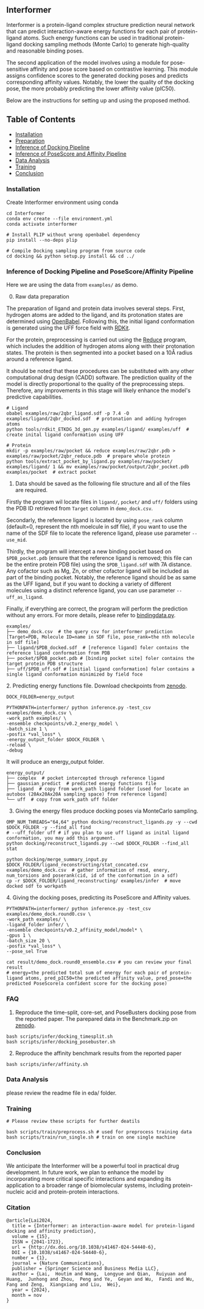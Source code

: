 Interformer
--------------------
Interformer is a protein-ligand complex structure prediction neural network that can predict interaction-aware energy functions for each pair of protein-ligand atoms. Such energy functions can be used in traditional protein-ligand docking sampling methods (Monte Carlo) to generate high-quality and reasonable binding poses.

The second application of the model involves using a module for pose-sensitive affinity and pose score based on contrastive learning. 
This  module assigns confidence scores to the generated docking poses and predicts corresponding affinity values. Notably, the lower the quality of the docking pose, the more probably predicting the lower affinity value (pIC50).

Below are the instructions for setting up and using the proposed method.

## Table of Contents

- [Installation](#set-up)
- [Preparation](#prepare)
- [Inference of Docking Pipeline](#docking)
- [Inference of PoseScore and Affinity Pipeline](#affinity)
- [Data Analysis](#Data-Analysis)
- [Training](#training)
- [Conclusion](#conclusion)

<a id="set-up"></a>

### Installation

Create Interformer environment using conda

```
cd Interformer
conda env create --file environment.yml
conda activate interformer

# Install PLIP without wrong openbabel dependency
pip install --no-deps plip

# Compile Docking sampling program from source code
cd docking && python setup.py install && cd ../
```


### Inference of Docking Pipeline and PoseScore/Affinity Pipeline
<a id="prepare"></a>
Here we are using the data from `examples/` as demo.

0. Raw data preparation

The preparation of ligand and protein data involves several steps. First, hydrogen atoms are added to the ligand, and its protonation states are determined using [OpenBabel](https://github.com/openbabel/openbabel). Following this, the initial ligand conformation is generated using the UFF force field with [RDKit](https://github.com/rdkit/rdkit).

For the protein, preprocessing is carried out using the [Reduce](https://github.com/rlabduke/reduce) program, which includes the addition of hydrogen atoms along with their protonation states. The protein is then segmented into a pocket based on a 10Å radius around a reference ligand.

It should be noted that these procedures can be substituted with any other computational drug design (CADD) software. The prediction quality of the model is directly proportional to the quality of the preprocessing steps. Therefore, any improvements in this stage will likely enhance the model's predictive capabilities.

```
# Ligand
obabel examples/raw/2qbr_ligand.sdf -p 7.4 -O examples/ligand/2qbr_docked.sdf  # protonation and adding hydrogen atoms
python tools/rdkit_ETKDG_3d_gen.py examples/ligand/ examples/uff  # create inital ligand conformation using UFF

# Protein
mkdir -p examples/raw/pocket && reduce examples/raw/2qbr.pdb > examples/raw/pocket/2qbr_reduce.pdb  # prepare whole protein
python tools/extract_pocket_by_ligand.py examples/raw/pocket/ examples/ligand/ 1 && mv examples/raw/pocket/output/2qbr_pocket.pdb examples/pocket  # extract pocket 
```

1. Data should be saved as the following file structure and all of the files are required.

Firstly the program wil locate files in `ligand/`, `pocket/` and `uff/` folders using the PDB ID retrieved from `Target` column in `demo_dock.csv`.

Secondarly, the reference ligand is located by using `pose_rank` column (default=0, represent the nth moelcule in sdf file), if you want to use the name of the SDF file to locate the reference ligand, please use parameter `--use_mid`.

Thirdly, the program will intercept a new binding pocket based on `$PDB_pocket.pdb` (ensure that the reference ligand is removed; this file can be the entire protein PDB file) using the `$PDB_ligand.sdf` with 7A distance. Any cofactor such as Mg, Zn, or other cofactor ligand will be included as part of the binding pocket. Notably, the reference ligand should be as same as the UFF ligand, but if you want to docking a variety of different molecules using a distinct reference ligand, you can use parameter `--uff_as_ligand`.

Finally, if everything are correct, the program will perform the prediction without any errors. For more details, please refer to [bindingdata.py](https://github.com/tencent-ailab/Interformer/blob/master/interformer/data/dataset/bindingdata.py).
```
examples/
├── demo_dock.csv  # the query csv for interformer prediction [Target=PDB, Molecule ID=name in SDF file, pose_rank=the nth molecule in sdf file]
├── ligand/$PDB_docked.sdf  # [reference ligand] foler contains the reference ligand conformation from PDB
├── pocket/$PDB_pocket.pdb # [binding pocket site] foler contains the target protein PDB structure 
├── uff/$PDB_uff.sdf # [initial ligand conformation] foler contains a single ligand conformation minimized by field foce
```
<a id="docking"></a>
2. Predicting energy functions file. Download checkpoints from [zenodo](https://zenodo.org/doi/10.5281/zenodo.10828798).

```
DOCK_FOLDER=energy_output

PYTHONPATH=interformer/ python inference.py -test_csv examples/demo_dock.csv \
-work_path examples/ \
-ensemble checkpoints/v0.2_energy_model \
-batch_size 1 \
-posfix *val_loss* \
-energy_output_folder $DOCK_FOLDER \
-reload \
-debug
```

It will produce an energy_output folder.

```
energy_output/
├── complex  # pocket intercepted through reference ligand
├── gaussian_predict  # predicted energy functions file
├── ligand  # copy from work_path ligand folder [used for locate an autobox (20Ax20Ax20A sampling space) from reference ligand]
└── uff  # copy from work_path uff folder
```

3. Giving the energy files produce docking poses via MonteCarlo sampling.

```
OMP_NUM_THREADS="64,64" python docking/reconstruct_ligands.py -y --cwd $DOCK_FOLDER -y --find_all find
# --uff_folder uff # if you plan to use uff ligand as inital ligand conformation, you may add this argument.
python docking/reconstruct_ligands.py --cwd $DOCK_FOLDER --find_all stat

python docking/merge_summary_input.py $DOCK_FOLDER/ligand_reconstructing/stat_concated.csv examples/demo_dock.csv  # gather information of rmsd, enery, num_torsions and poserank(cid, id of the conformation in a sdf)
cp -r $DOCK_FOLDER/ligand_reconstructing/ examples/infer  # move docked sdf to workpath
```
<a id="affinity"></a>
4. Giving the docking poses, predicting its PoseScore and Affinity values.

```
PYTHONPATH=interformer/ python inference.py -test_csv examples/demo_dock.round0.csv \
-work_path examples/ \
-ligand_folder infer/ \
-ensemble checkpoints/v0.2_affinity_model/model* \
-gpus 1 \
-batch_size 20 \
-posfix *val_loss* \
--pose_sel True

cat result/demo_dock.round0_ensemble.csv # you can review your final result
# energy=the predicted total sum of energy for each pair of protein-ligand atoms, pred_pIC50=the predicted affinity value, pred_pose=the predicted PoseScore(a confident score for the docking pose)
```

### FAQ

1. Reproduce the time-split, core-set, and PoseBusters docking pose from the reported paper. The parepared data in the Benchmark.zip on [zenodo](https://zenodo.org/doi/10.5281/zenodo.10828798). 

```
bash scripts/infer/docking_timesplit.sh
bash scripts/infer/docking_posebuster.sh
```
2. Reproduce the affinity benchmark results from the reported paper

```
bash scripts/infer/affinity.sh
```

<a id="Data-Analysis"></a>

### Data Analysis

please review the readme file in eda/ folder.

<a id="training"></a>

### Training

```
# Please review these scripts for further deatils

bash scripts/train/preprocess.sh # used for preprocess training data
bash scripts/train/run_single.sh # train on one single machine
```

<a id="conclusion"></a>

### Conclusion

We anticipate the Interformer will be a powerful tool in practical drug development. In future work, we plan to enhance the model by incorporating more critical specific interactions and expanding its application to a broader range of biomolecular systems, including protein-nucleic acid and protein-protein interactions.


### Citation
```
@article{Lai2024,
  title = {Interformer: an interaction-aware model for protein-ligand docking and affinity prediction},
  volume = {15},
  ISSN = {2041-1723},
  url = {http://dx.doi.org/10.1038/s41467-024-54440-6},
  DOI = {10.1038/s41467-024-54440-6},
  number = {1},
  journal = {Nature Communications},
  publisher = {Springer Science and Business Media LLC},
  author = {Lai,  Houtim and Wang,  Longyue and Qian,  Ruiyuan and Huang,  Junhong and Zhou,  Peng and Ye,  Geyan and Wu,  Fandi and Wu,  Fang and Zeng,  Xiangxiang and Liu,  Wei},
  year = {2024},
  month = nov 
}
```
